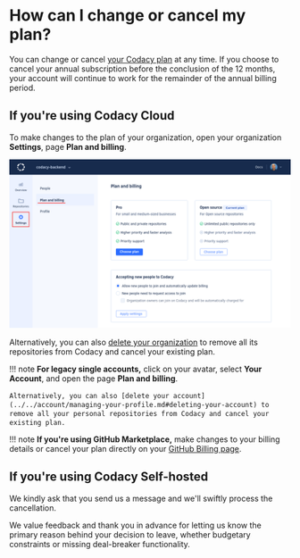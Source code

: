 # How can I change or cancel my plan?

You can change or cancel [your Codacy plan](https://www.codacy.com/pricing) at any time. If you choose to cancel your annual subscription before the conclusion of the 12 months, your account will continue to work for the remainder of the annual billing period.

## If you're using Codacy Cloud

To make changes to the plan of your organization, open your organization **Settings**, page **Plan and billing**.

![Plan and billing for organizations](images/plan-billing-organizations.png)

Alternatively, you can also [delete your organization](../../organizations/what-are-synced-organizations.md#deleting-an-organization) to remove all its repositories from Codacy and cancel your existing plan.

!!! note
    **For legacy single accounts,** click on your avatar, select **Your Account**, and open the page **Plan and billing**.

    Alternatively, you can also [delete your account](../../account/managing-your-profile.md#deleting-your-account) to remove all your personal repositories from Codacy and cancel your existing plan.

!!! note
    **If you're using GitHub Marketplace,** make changes to your billing details or cancel your plan directly on your [GitHub Billing page](https://github.com/settings/billing).

## If you're using Codacy Self-hosted

We kindly ask that you send us a message and we'll swiftly process the cancellation.

We value feedback and thank you in advance for letting us know the primary reason behind your decision to leave, whether budgetary constraints or missing deal-breaker functionality.
